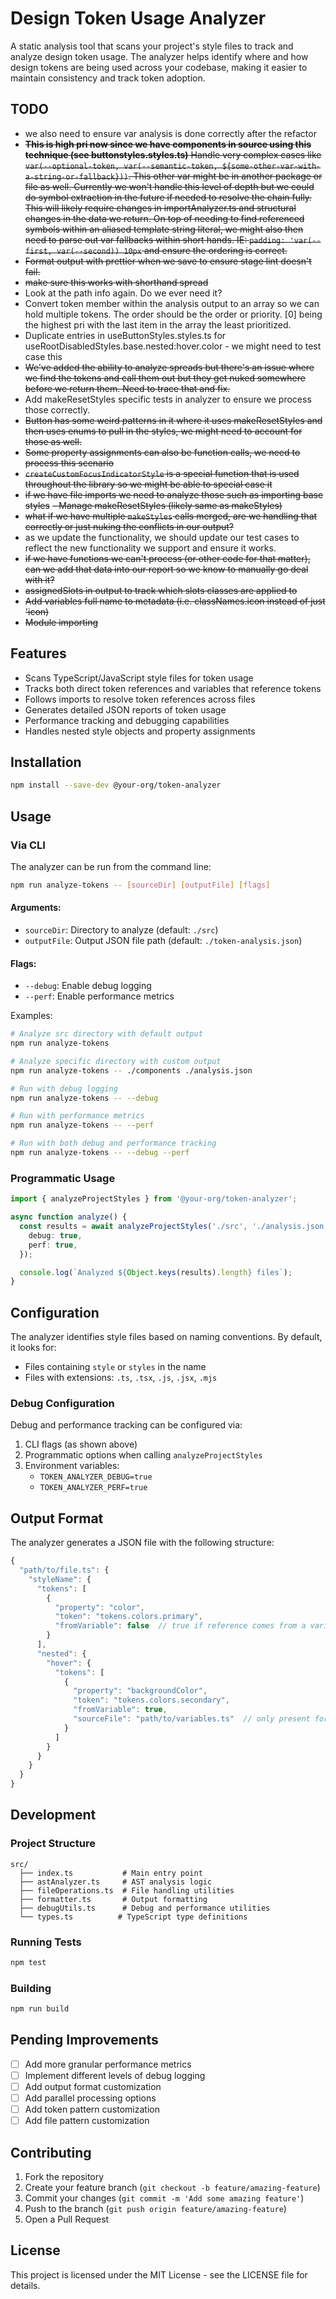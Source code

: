 # Design Token Usage Analyzer

A static analysis tool that scans your project's style files to track and analyze design token usage. The analyzer helps identify where and how design tokens are being used across your codebase, making it easier to maintain consistency and track token adoption.

## TODO

- we also need to ensure var analysis is done correctly after the refactor
- ~~**This is high pri now since we have components in source using this technique (see buttonstyles.styles.ts)** Handle very complex cases like `var(--optional-token, var(--semantic-token, ${some-other-var-with-a-string-or-fallback}))`. This other var might be in another package or file as well. Currently we won't handle this level of depth but we could do symbol extraction in the future if needed to resolve the chain fully. This will likely require changes in importAnalyzer.ts and structural changes in the data we return. On top of needing to find referenced symbols within an aliased template string literal, we might also then need to parse out var fallbacks within short hands. IE: `padding: 'var(--first, var(--second)) 10px` and ensure the ordering is correct.~~
- ~~Format output with prettier when we save to ensure stage lint doesn't fail.~~
- ~~make sure this works with shorthand spread~~
- Look at the path info again. Do we ever need it?
- Convert token member within the analysis output to an array so we can hold multiple tokens. The order should be the order or priority. [0] being the highest pri with the last item in the array the least prioritized.
- Duplicate entries in useButtonStyles.styles.ts for useRootDisabledStyles.base.nested:hover.color - we might need to test case this
- ~~We've added the ability to analyze spreads but there's an issue where we find the tokens and call them out but they get nuked somewhere before we return them. Need to trace that and fix.~~
- Add makeResetStyles specific tests in analyzer to ensure we process those correctly.
- ~~Button has some weird patterns in it where it uses makeResetStyles and then uses enums to pull in the styles, we might need to account for those as well.~~
- ~~Some property assignments can also be function calls, we need to process this scenario~~
- ~~`createCustomFocusIndicatorStyle` is a special function that is used throughout the library so we might be able to special case it~~
- ~~if we have file imports we need to analyze those such as importing base styles~~
  ~~- Manage makeResetStyles (likely same as makeStyles)~~
- ~~what if we have multiple `makeStyles` calls merged, are we handling that correctly or just nuking the conflicts in our output?~~
- as we update the functionality, we should update our test cases to reflect the new functionality we support and ensure it works.
- ~~if we have functions we can't process (or other code for that matter), can we add that data into our report so we know to manually go deal with it?~~
- ~~assignedSlots in output to track which slots classes are applied to~~
- ~~Add variables full name to metadata (i.e. classNames.icon instead of just 'icon)~~
- ~~Module importing~~

## Features

- Scans TypeScript/JavaScript style files for token usage
- Tracks both direct token references and variables that reference tokens
- Follows imports to resolve token references across files
- Generates detailed JSON reports of token usage
- Performance tracking and debugging capabilities
- Handles nested style objects and property assignments

## Installation

```bash
npm install --save-dev @your-org/token-analyzer
```

## Usage

### Via CLI

The analyzer can be run from the command line:

```bash
npm run analyze-tokens -- [sourceDir] [outputFile] [flags]
```

#### Arguments:

- `sourceDir`: Directory to analyze (default: `./src`)
- `outputFile`: Output JSON file path (default: `./token-analysis.json`)

#### Flags:

- `--debug`: Enable debug logging
- `--perf`: Enable performance metrics

Examples:

```bash
# Analyze src directory with default output
npm run analyze-tokens

# Analyze specific directory with custom output
npm run analyze-tokens -- ./components ./analysis.json

# Run with debug logging
npm run analyze-tokens -- --debug

# Run with performance metrics
npm run analyze-tokens -- --perf

# Run with both debug and performance tracking
npm run analyze-tokens -- --debug --perf
```

### Programmatic Usage

```typescript
import { analyzeProjectStyles } from '@your-org/token-analyzer';

async function analyze() {
  const results = await analyzeProjectStyles('./src', './analysis.json', {
    debug: true,
    perf: true,
  });

  console.log(`Analyzed ${Object.keys(results).length} files`);
}
```

## Configuration

The analyzer identifies style files based on naming conventions. By default, it looks for:

- Files containing `style` or `styles` in the name
- Files with extensions: `.ts`, `.tsx`, `.js`, `.jsx`, `.mjs`

### Debug Configuration

Debug and performance tracking can be configured via:

1. CLI flags (as shown above)
2. Programmatic options when calling `analyzeProjectStyles`
3. Environment variables:
   - `TOKEN_ANALYZER_DEBUG=true`
   - `TOKEN_ANALYZER_PERF=true`

## Output Format

The analyzer generates a JSON file with the following structure:

```typescript
{
  "path/to/file.ts": {
    "styleName": {
      "tokens": [
        {
          "property": "color",
          "token": "tokens.colors.primary",
          "fromVariable": false  // true if reference comes from a variable
        }
      ],
      "nested": {
        "hover": {
          "tokens": [
            {
              "property": "backgroundColor",
              "token": "tokens.colors.secondary",
              "fromVariable": true,
              "sourceFile": "path/to/variables.ts"  // only present for variable references
            }
          ]
        }
      }
    }
  }
}
```

## Development

### Project Structure

```
src/
  ├── index.ts           # Main entry point
  ├── astAnalyzer.ts     # AST analysis logic
  ├── fileOperations.ts  # File handling utilities
  ├── formatter.ts       # Output formatting
  ├── debugUtils.ts      # Debug and performance utilities
  └── types.ts          # TypeScript type definitions
```

### Running Tests

```bash
npm test
```

### Building

```bash
npm run build
```

## Pending Improvements

- [ ] Add more granular performance metrics
- [ ] Implement different levels of debug logging
- [ ] Add output format customization
- [ ] Add parallel processing options
- [ ] Add token pattern customization
- [ ] Add file pattern customization

## Contributing

1. Fork the repository
2. Create your feature branch (`git checkout -b feature/amazing-feature`)
3. Commit your changes (`git commit -m 'Add some amazing feature'`)
4. Push to the branch (`git push origin feature/amazing-feature`)
5. Open a Pull Request

## License

This project is licensed under the MIT License - see the LICENSE file for details.
